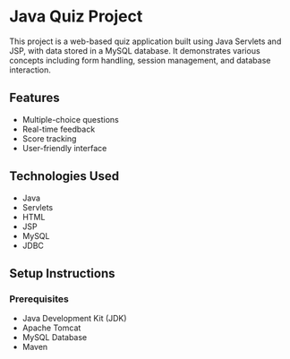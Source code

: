 # Java Quiz Project

This project is a web-based quiz application built using Java Servlets and JSP, with data stored in a MySQL database. It demonstrates various concepts including form handling, session management, and database interaction.

## Features
- Multiple-choice questions
- Real-time feedback
- Score tracking
- User-friendly interface

## Technologies Used
- Java
- Servlets
- HTML
- JSP
- MySQL
- JDBC

## Setup Instructions

### Prerequisites
- Java Development Kit (JDK)
- Apache Tomcat
- MySQL Database
- Maven
